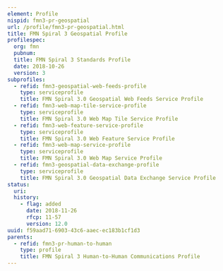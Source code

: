```yaml
---
element: Profile
nispid: fmn3-pr-geospatial
url: /profile/fmn3-pr-geospatial.html
title: FMN Spiral 3 Geospatial Profile
profilespec:
  org: fmn
  pubnum: 
  title: FMN Spiral 3 Standards Profile
  date: 2018-10-26
  version: 3
subprofiles:
  - refid: fmn3-geospatial-web-feeds-profile
    type: serviceprofile
    title: FMN Spiral 3.0 Geospatial Web Feeds Service Profile
  - refid: fmn3-web-map-tile-service-profile
    type: serviceprofile
    title: FMN Spiral 3.0 Web Map Tile Service Profile
  - refid: fmn3-web-feature-service-profile
    type: serviceprofile
    title: FMN Spiral 3.0 Web Feature Service Profile
  - refid: fmn3-web-map-service-profile
    type: serviceprofile
    title: FMN Spiral 3.0 Web Map Service Profile
  - refid: fmn3-geospatial-data-exchange-profile
    type: serviceprofile
    title: FMN Spiral 3.0 Geospatial Data Exchange Service Profile
status:
  uri: 
  history: 
    - flag: added
      date: 2018-11-26
      rfcp: 11-57
      version: 12.0
uuid: f59aad71-6903-43c6-aaec-ec183b1cf1d3
parents:
  - refid: fmn3-pr-human-to-human
    type: profile
    title: FMN Spiral 3 Human-to-Human Communications Profile
---
```

